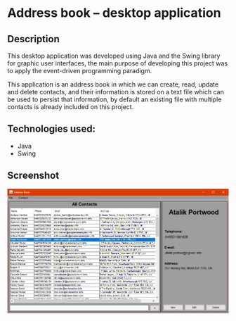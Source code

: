 # Address book – desktop application
## Description
This desktop application was developed using Java and the Swing library for graphic user interfaces, the main purpose of developing this project was to apply the event-driven programming paradigm.

This application is an address book in which we can create, read, update and delete contacts, and their information is stored on a text file which can be used to persist that information, by default an existing file with multiple contacts is already included on this project.
## Technologies used:
* Java
* Swing
## Screenshot
![application image 1](./img/img-1.png)
